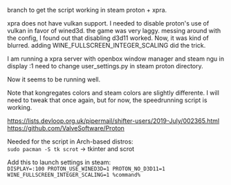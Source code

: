 branch to get the script working in steam proton + xpra.   

xpra does not have vulkan support. I needed to disable proton's use of vulkan in favor of wined3d.
the game was very laggy. messing around with the config, I found out that disabling d3d11 worked.
Now, it was kind of blurred. adding WINE_FULLSCREEN_INTEGER_SCALING did the trick. 

I am running a xpra server with openbox window manager and steam ngu in display :1 
need to change user_settings.py in steam proton directory. 

Now it seems to be running well. 

Note that kongregates colors and steam colors are slightly differente. I will need to tweak that once again, but for now, the speedrunning script is working.

https://lists.devloop.org.uk/pipermail/shifter-users/2019-July/002365.html  
https://github.com/ValveSoftware/Proton

Needed for the script in Arch-based distros:  
`sudo pacman -S tk scrot` -> tkinter and scrot  

Add this to launch settings in steam:  
`DISPLAY=:100 PROTON_USE_WINED3D=1 PROTON_NO_D3D11=1 WINE_FULLSCREEN_INTEGER_SCALING=1 %command%`  

